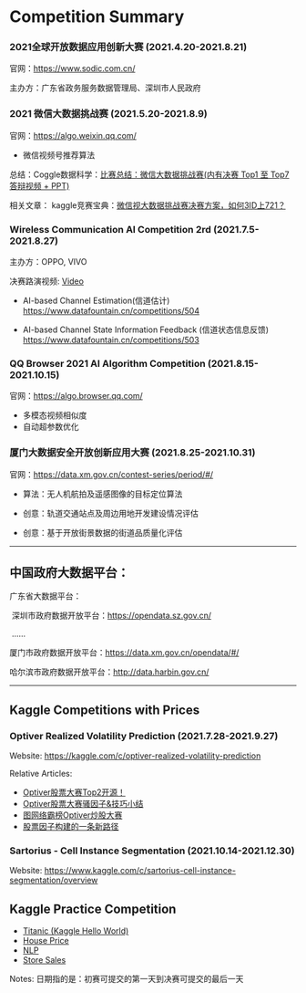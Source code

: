 # Competition Summary

### 2021全球开放数据应用创新大赛 (2021.4.20-2021.8.21)

官网：https://www.sodic.com.cn/

主办方：广东省政务服务数据管理局、深圳市人民政府

### 2021 微信大数据挑战赛 (2021.5.20-2021.8.9)

官网：https://algo.weixin.qq.com/

- 微信视频号推荐算法

总结：Coggle数据科学：[比赛总结：微信大数据挑战赛(内有决赛 Top1 至 Top7答辩视频 + PPT)](https://mp.weixin.qq.com/s/PHjGDyu4XqUezUr6DjYXxg)

相关文章： kaggle竞赛宝典：[微信视大数据挑战赛决赛方案，如何3ID上721？](https://mp.weixin.qq.com/s/9sobcbtzGLsJdqzV827aPQ)

### Wireless Communication AI Competition 2rd (2021.7.5-2021.8.27)

主办方：OPPO, VIVO

决赛路演视频: [Video](https://wx.vzan.com/live/tvchat-1109209365?shauid=8LnmgfEev_vflZjw-fcJfw**&vprid=0&sharetstamp=1632809036173)

- AI-based Channel Estimation(信道估计) https://www.datafountain.cn/competitions/504

- AI-based Channel State Information Feedback (信道状态信息反馈) https://www.datafountain.cn/competitions/503

### QQ Browser 2021 AI Algorithm Competition (2021.8.15-2021.10.15)

官网：https://algo.browser.qq.com/

- 多模态视频相似度
- 自动超参数优化

### 厦门大数据安全开放创新应用大赛 (2021.8.25-2021.10.31)

官网：https://data.xm.gov.cn/contest-series/period/#/

- 算法：无人机航拍及遥感图像的目标定位算法

- 创意：轨道交通站点及周边用地开发建设情况评估

- 创意：基于开放街景数据的街道品质量化评估

---

## 中国政府大数据平台：

广东省大数据平台：

​	深圳市政府数据开放平台：https://opendata.sz.gov.cn/

​	......

厦门市政府数据开放平台：https://data.xm.gov.cn/opendata/#/

哈尔滨市政府数据开放平台：http://data.harbin.gov.cn/

---

## Kaggle Competitions with Prices

### Optiver Realized Volatility Prediction (2021.7.28-2021.9.27)

Website: https://kaggle.com/c/optiver-realized-volatility-prediction

Relative Articles:

- [Optiver股票大赛Top2开源！](https://mp.weixin.qq.com/s/et0VzgI9F-7zxA9NbpTDOg)
- [Optiver股票大赛骚因子&技巧小结](https://mp.weixin.qq.com/s/FclxWLWMyM68Hjbm5aB8fA)
- [图网络霸榜Optiver炒股大赛](https://mp.weixin.qq.com/s/58zDsMzZ9tWhYr4NolvuJw)
- [股票因子构建的一条新路径](https://mp.weixin.qq.com/s/snASL1mgAXyOf3qYlxUU9g)

### Sartorius - Cell Instance Segmentation (2021.10.14-2021.12.30)

Website: https://www.kaggle.com/c/sartorius-cell-instance-segmentation/overview

## Kaggle Practice Competition

- [Titanic (Kaggle Hello World)](https://www.kaggle.com/c/titanic)
- [House Price](https://www.kaggle.com/c/house-prices-advanced-regression-techniques)
- [NLP](https://www.kaggle.com/c/nlp-getting-started)
- [Store Sales](https://www.kaggle.com/c/store-sales-time-series-forecasting)

Notes: 日期指的是：初赛可提交的第一天到决赛可提交的最后一天

